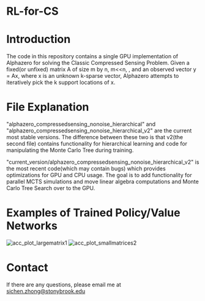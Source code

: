 # RL-for-CS

# Introduction
The code in this repository contains a single GPU implementation of Alphazero for solving the Classic Compressed Sensing Problem. Given a fixed(or unfixed) matrix A of size m by n, m<<n, , and an observed vector y = Ax, where x is an unknown k-sparse vector, Alphazero attempts to iteratively pick the k support locations of x. 
# File Explanation
"alphazero_compressedsensing_nonoise_hierarchical" and "alphazero_compressedsensing_nonoise_hierarchical_v2" are the current most stable versions. The difference between these two is that v2(the second file) contains functionality for hierarchical learning and code for manipulating the Monte Carlo Tree during training. 

"current_version/alphazero_compressedsensing_nonoise_hierarchical_v2" is the most recent code(which may contain bugs) which provides optimizations for GPU and CPU usage. The goal is to add functionality for parallel MCTS simulations and move linear algebra computations and Monte Carlo Tree Search over to the GPU. 
# Examples of Trained Policy/Value Networks 
![acc_plot_largematrix1](https://user-images.githubusercontent.com/16004926/53451234-32857300-39d3-11e9-8f81-3a166a6a3a5d.png)
![acc_plot_smallmatrices2](https://user-images.githubusercontent.com/16004926/53451235-32857300-39d3-11e9-8207-c01fbcacd10a.png)

# Contact
If there are any questions, please email me at sichen.zhong@stonybrook.edu
